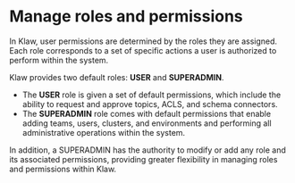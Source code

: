 # Manage roles and permissions

In Klaw, user permissions are determined by the roles they are assigned.
Each role corresponds to a set of specific actions a user is authorized
to perform within the system.

Klaw provides two default roles: **USER** and **SUPERADMIN**.

- The **USER** role is given a set of default permissions, which
  include the ability to request and approve topics, ACLS, and schema
  connectors.
- The **SUPERADMIN** role comes with default permissions that enable
  adding teams, users, clusters, and environments and performing all
  administrative operations within the system.

In addition, a SUPERADMIN has the authority to modify or add any role
and its associated permissions, providing greater flexibility in
managing roles and permissions within Klaw.
